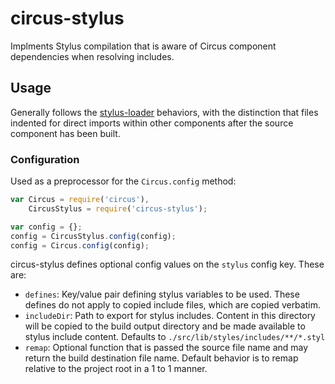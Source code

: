 # circus-stylus

Implments Stylus compilation that is aware of Circus component dependencies when resolving includes.

## Usage

Generally follows the [stylus-loader](https://github.com/shama/stylus-loader) behaviors, with the distinction that files indented for direct imports within other components after the source component has been built.

### Configuration

Used as a preprocessor for the `Circus.config` method:

```javascript
var Circus = require('circus'),
    CircusStylus = require('circus-stylus');

var config = {};
config = CircusStylus.config(config);
config = Circus.config(config);
```

circus-stylus defines optional config values on the `stylus` config key. These are:

- `defines`: Key/value pair defining stylus variables to be used. These defines do not apply to copied include files, which are copied verbatim.
- `includeDir`: Path to export for stylus includes. Content in this directory will be copied to the build output directory and be made available to stylus include content. Defaults to `./src/lib/styles/includes/**/*.styl`
- `remap`: Optional function that is passed the source file name and may return the build destination file name. Default behavior is to remap relative to the project root in a 1 to 1 manner.
